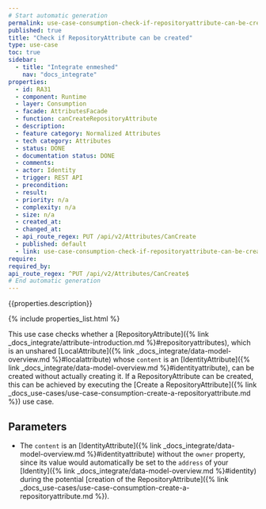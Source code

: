 ```yaml
---
# Start automatic generation
permalink: use-case-consumption-check-if-repositoryattribute-can-be-created
published: true
title: "Check if RepositoryAttribute can be created"
type: use-case
toc: true
sidebar:
  - title: "Integrate enmeshed"
    nav: "docs_integrate"
properties:
  - id: RA31
  - component: Runtime
  - layer: Consumption
  - facade: AttributesFacade
  - function: canCreateRepositoryAttribute
  - description:
  - feature category: Normalized Attributes
  - tech category: Attributes
  - status: DONE
  - documentation status: DONE
  - comments:
  - actor: Identity
  - trigger: REST API
  - precondition:
  - result:
  - priority: n/a
  - complexity: n/a
  - size: n/a
  - created_at:
  - changed_at:
  - api_route_regex: PUT /api/v2/Attributes/CanCreate
  - published: default
  - link: use-case-consumption-check-if-repositoryattribute-can-be-created
require:
required_by:
api_route_regex: ^PUT /api/v2/Attributes/CanCreate$
# End automatic generation
---
```


{{properties.description}}

{% include properties_list.html %}

This use case checks whether a [RepositoryAttribute]({% link _docs_integrate/attribute-introduction.md %}#repositoryattributes), which is an unshared [LocalAttribute]({% link _docs_integrate/data-model-overview.md %}#localattribute) whose `content` is an [IdentityAttribute]({% link _docs_integrate/data-model-overview.md %}#identityattribute), can be created without actually creating it.
If a RepositoryAttribute can be created, this can be achieved by executing the [Create a RepositoryAttribute]({% link _docs_use-cases/use-case-consumption-create-a-repositoryattribute.md %}) use case.

## Parameters

- The `content` is an [IdentityAttribute]({% link _docs_integrate/data-model-overview.md %}#identityattribute) without the `owner` property, since its value would automatically be set to the `address` of your [Identity]({% link _docs_integrate/data-model-overview.md %}#identity) during the potential [creation of the RepositoryAttribute]({% link _docs_use-cases/use-case-consumption-create-a-repositoryattribute.md %}).
